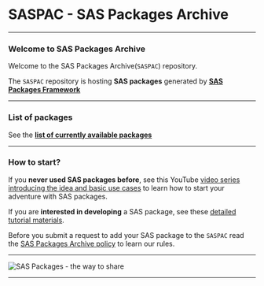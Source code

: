 # SASPAC - SAS Packages Archive

---

### Welcome to SAS Packages Archive

Welcome to the SAS Packages Archive(`SASPAC`) repository.

The `SASPAC` repository is hosting **SAS packages** generated by [**SAS Packages Framework**](https://github.com/yabwon/SAS_PACKAGES "SAS Packages Framework")

---

### List of packages

See the [**list of currently available packages**](https://github.com/orgs/SASPAC/repositories) 

---

### How to start?

If you **never used SAS packages before**, see this YouTube [video series introducing the idea and basic use cases](https://www.youtube.com/watch?v=W2Plo3i_uFQ&list=PLeMzGEImIT5eV13IGXQIgWmTFCJt_cLZG&pp=gAQB "YouTube") to learn how to start your adventure with SAS packages.

If you are **interested in developing** a SAS package, see these [detailed tutorial materials](https://github.com/yabwon/HoW-SASPackages "Tutorial").

Before you submit a request to add your SAS package to the `SASPAC` read the [SAS Packages Archive policy](https://github.com/SASPAC/.github/blob/main/SASPAC_policy.md "SAS Packages Archive policy") to learn our rules.

---

![SAS Packages - the way to share](https://github.com/SASPAC/.github/assets/9314894/1712d153-19ed-478b-ac18-e296e88c5d9c)

---

